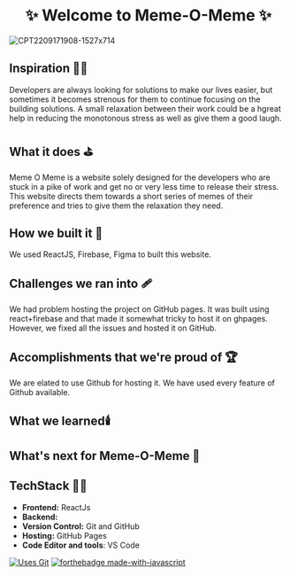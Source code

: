 <h1 align="center">
              ✨ Welcome to  Meme-O-Meme ✨ <br /> 
</h1>

 
![CPT2209171908-1527x714](https://user-images.githubusercontent.com/77020164/190859870-80877225-8f98-4390-b8da-cc11c1105c72.gif)


## Inspiration 🧑‍🎨
Developers are always looking for solutions to make our lives easier, but sometimes it becomes strenous for them to continue focusing on the building solutions. A small relaxation between their work could be a hgreat help in reducing the monotonous stress as well as give them  a good laugh.

## What it does ⛳
Meme O Meme is a website solely designed for the developers who are stuck in a pike of work and get no or very less time to release their stress. This website directs them towards a short series of memes of their preference and tries to give them the relaxation they need.

## How we built it 🚧
We used ReactJS, Firebase, Figma to built this website. 

## Challenges we ran into 🩹
We had problem hosting the project on GitHub pages. It was built using react+firebase and that made it somewhat tricky to host it on ghpages. However, we fixed all the issues and hosted it on GitHub.

## Accomplishments that we're proud of 🏆
We are elated to use Github for hosting it. We have used every feature of Github available.

## What we learned🕯️

## What's next for Meme-O-Meme 🚀


## TechStack 🧑‍💻

- **Frontend:** ReactJs
- **Backend:** 
- **Version Control:** Git and GitHub
- **Hosting:** GitHub Pages
- **Code Editor and tools**: VS Code

[![Uses Git](https://forthebadge.com/images/badges/uses-git.svg)](https://github.com/yashikajotwani12/Meme-O-Meme) 
[![forthebadge made-with-javascript](http://ForTheBadge.com/images/badges/made-with-javascript.svg)](https://github.com/yashikajotwani12/Meme-O-Meme)


